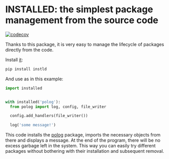 # INSTALLED: the simplest package management from the source code

[![codecov](https://codecov.io/gh/pomponchik/installed/branch/master/graph/badge.svg)](https://codecov.io/gh/pomponchik/installed)

Thanks to this package, it is very easy to manage the lifecycle of packages directly from the code.

Install [it](https://pypi.org/project/instld/):

```bash
pip install instld
```

And use as in this example:

```python
import installed


with installed('polog'):
  from polog import log, config, file_writer

  config.add_handlers(file_writer())

  log('some message!')
```

This code installs the [polog](https://github.com/pomponchik/polog) package, imports the necessary objects from there and displays a message. At the end of the program, there will be no excess garbage left in the system. This way you can easily try different packages without bothering with their installation and subsequent removal.
